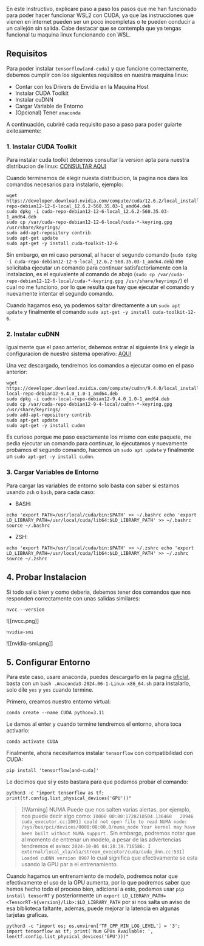 En este instructivo, explicare paso a paso los pasos que me han funcionado para poder hacer funcionar WSL2 con CUDA, ya que las instrucciones que vienen en internet pueden ser un poco incompletas o te pueden conducir a un callejón sin salida. Cabe destacar que se contempla que ya tengas funcional tu maquina linux funcionando con WSL.

## Requisitos

Para poder instalar `tensorflow[and-cuda]` y que funcione correctamente, debemos cumplir con los siguientes requisitos en nuestra maquina linux:

- Contar con los Drivers de Envidia en la Maquina Host
- Instalar CUDA Toolkit
- Instalar cuDNN
- Cargar Variable de Entorno
- (Opcional) Tener `anaconda`

A continuación, cubriré cada requisito paso a paso para poder guiarte exitosamente:

### 1. Instalar CUDA Toolkit

Para instalar cuda toolkit debemos consultar la version apta para nuestra distribucion de linux: [CONSULTAR AQUI](https://developer.nvidia.com/cuda-downloads?target_os=Linux)

Cuando terminemos de elegir nuesta distribucion, la pagina nos dara los comandos necesarios para instalarlo, ejemplo:

```shell
wget https://developer.download.nvidia.com/compute/cuda/12.6.2/local_installers/cuda-repo-debian12-12-6-local_12.6.2-560.35.03-1_amd64.deb
sudo dpkg -i cuda-repo-debian12-12-6-local_12.6.2-560.35.03-1_amd64.deb
sudo cp /var/cuda-repo-debian12-12-6-local/cuda-*-keyring.gpg /usr/share/keyrings/
sudo add-apt-repository contrib
sudo apt-get update
sudo apt-get -y install cuda-toolkit-12-6
```

Sin embargo, en mi caso personal, al hacer el segundo comando (`sudo dpkg -i cuda-repo-debian12-12-6-local_12.6.2-560.35.03-1_amd64.deb`) me solicitaba ejecutar un comando para continuar satisfactoriamente con la instalacion, es el equivalente al comando de abajo (`sudo cp /var/cuda-repo-debian12-12-6-local/cuda-*-keyring.gpg /usr/share/keyrings/`) el cual no me funciono, por lo que resulta que hay que ejecutar el comando y nuevamente intentar el segundo comando.

Cuando hagamos eso, ya podemos saltar directamente a un `sudo apt update` y finalmente el comando `sudo apt-get -y install cuda-toolkit-12-6`.

### 2. Instalar cuDNN

Igualmente que el paso anterior, debemos entrar al siguiente link y elegir la configuracion de nuestro sistema operativo: [AQUI](https://developer.nvidia.com/cudnn-downloads?target_os=Linux)

Una vez descargado, tendremos los comandos a ejecutar como en el paso anterior:

```shell
wget https://developer.download.nvidia.com/compute/cudnn/9.4.0/local_installers/cudnn-local-repo-debian12-9.4.0_1.0-1_amd64.deb
sudo dpkg -i cudnn-local-repo-debian12-9.4.0_1.0-1_amd64.deb
sudo cp /var/cuda-repo-debian12-9-4-local/cudnn-*-keyring.gpg /usr/share/keyrings/
sudo add-apt-repository contrib
sudo apt-get update
sudo apt-get -y install cudnn
```

Es curioso porque me paso exactamente los mismo con este paquete, me pedia ejecutar un comando para continuar, lo ejecutamos y nuevamente probamos el segundo comando, hacemos un `sudo apt update` y finalmente un `sudo apt-get -y install cudnn`.

### 3. Cargar Variables de Entorno

Para cargar las variables de entorno solo basta con saber si estamos usando `zsh` o `bash`, para cada caso:

- BASH:
```shell
echo 'export PATH=/usr/local/cuda/bin:$PATH' >> ~/.bashrc echo 'export LD_LIBRARY_PATH=/usr/local/cuda/lib64:$LD_LIBRARY_PATH' >> ~/.bashrc source ~/.bashrc
```

- ZSH:
```shell
echo 'export PATH=/usr/local/cuda/bin:$PATH' >> ~/.zshrc echo 'export LD_LIBRARY_PATH=/usr/local/cuda/lib64:$LD_LIBRARY_PATH' >> ~/.zshrc source ~/.zshrc
```

## 4. Probar Instalacion

Si todo salio bien y como deberia, debemos tener dos comandos que nos responden correctamente con unas salidas similares:

```shell
nvcc --version
```

![[nvcc.png]]

```shell
nvidia-smi
```

![[nvidia-smi.png]]

## 5. Configurar Entorno

Para este caso, usare anaconda, puedes descargarlo en la pagina [oficial](https://www.anaconda.com/download/success), basta con un `bash .Anaconda3-2024.06-1-Linux-x86_64.sh` para instalarlo, solo dile `yes` y `yes` cuando termine.

Primero, creamos nuestro entorno virtual:

```shell
conda create --name CUDA python=3.11
```

Le damos al enter y cuando termine tendremos el entorno, ahora toca activarlo:

```shell
conda activate CUDA
```

Finalmente, ahora necesitamos instalar `tensorflow` con compatibilidad con CUDA:

```shell
pip install 'tensorflow[and-cuda]'
```

Le decimos que si y esto bastara para que podamos probar el comando:

```shell
python3 -c "import tensorflow as tf; print(tf.config.list_physical_devices('GPU'))"
```


> [!Warning] NUMA
> Puede que nos salten varias alertas, por ejemplo, nos puede decir algo como: `I0000 00:00:1728210504.136460   20946 cuda_executor.cc:1001] could not open file to read NUMA node: /sys/bus/pci/devices/0000:08:00.0/numa_node Your kernel may have been built without NUMA support.` Sin embargo, podremos notar que al momento de entrenar un modelo, a pesar de las advertencias tendremos el aviso: `2024-10-06 04:28:39.716586: I external/local_xla/xla/stream_executor/cuda/cuda_dnn.cc:531] Loaded cuDNN version 8907` lo cual significa que efectivamente se esta usando la GPU par a el entrenamiento.

Cuando hagamos un entrenamiento de modelo, podremos notar que efectivamente el uso de la GPU aumenta, por lo que podremos saber que hemos hecho todo el proceso bien, adicional a esto, podemos usar `pip install tensorRT` y posteriormente un `export LD_LIBRARY_PATH=<TensorRT-${version}/lib>:$LD_LIBRARY_PATH` por si nos salta un aviso de esa biblioteca faltante, ademas, puede mejorar la latencia en algunas tarjetas graficas.

```shell
python3 -c "import os; os.environ['TF_CPP_MIN_LOG_LEVEL'] = '3'; import tensorflow as tf; print('Num GPUs Available: ', len(tf.config.list_physical_devices('GPU')))"
```